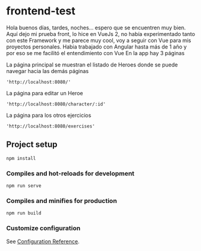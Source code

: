 # frontend-test

Hola buenos días, tardes, noches... espero que se encuentren muy bien. Aquí dejo mi prueba front,
lo hice en VueJs 2, no había experimentado tanto con este Framework y me parece muy cool, voy a seguir con Vue
para mis proyectos personales.
Habia trabajado con Angular hasta más de 1 año y por eso se me facilitó el entendimiento con Vue
En la app hay 3 páginas

La página principal se muestran el listado de Heroes donde se puede navegar hacia las demás páginas
```
'http://localhost:8080/'
```
La página para editar un Heroe
```
'http://localhost:8080/character/:id'
```
La página para los otros ejercicios
```
'http://localhost:8080/exercises'
```

## Project setup
```
npm install
```

### Compiles and hot-reloads for development
```
npm run serve
```

### Compiles and minifies for production
```
npm run build
```

### Customize configuration
See [Configuration Reference](https://cli.vuejs.org/config/).
